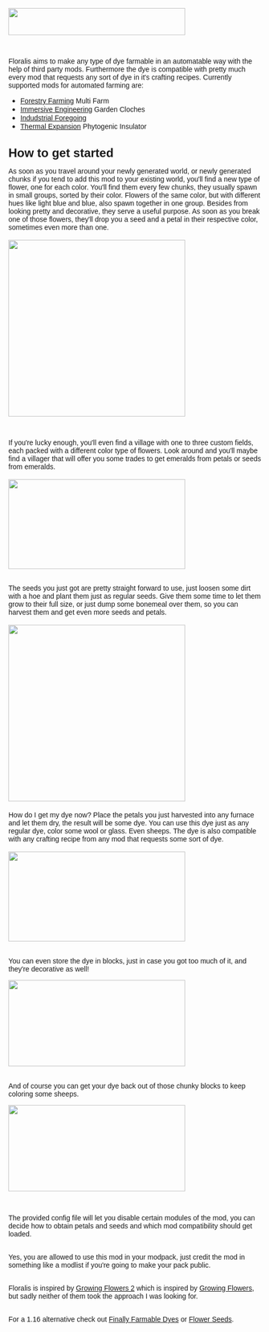 <p><span style="font-family: helvetica, arial, sans-serif;"><img src="https://cdn.zekro.de/mods/floralis/media/logo.png" alt="" width="352" height="54" /></span></p>
<p><span style="font-family: helvetica, arial, sans-serif;">&nbsp;</span></p>
<p><span style="font-family: helvetica, arial, sans-serif;">Floralis aims to make any type of dye farmable in an automatable way with the help of third party mods. Furthermore the dye is compatible with pretty much every mod that requests any sort of dye in it's crafting recipes.&nbsp;</span><span style="font-family: helvetica, arial, sans-serif;">Currently supported mods for automated farming are:<br /></span></p>
<ul>
<li><span style="font-family: helvetica, arial, sans-serif;"><a href="https://www.curseforge.com/minecraft/mc-mods/forestry">Forestry Farming</a> Multi Farm</span></li>
<li><span style="font-family: helvetica, arial, sans-serif;"><a href="https://www.curseforge.com/minecraft/mc-mods/immersive-engineering">Immersive Engineering</a> Garden Cloches</span></li>
<li><a href="https://www.curseforge.com/minecraft/mc-mods/industrial-foregoing"><span style="font-family: helvetica, arial, sans-serif;">Indudstrial Foregoing</span></a></li>
<li><span style="font-family: helvetica, arial, sans-serif;"><a href="https://www.curseforge.com/minecraft/mc-mods/thermal-expansion">Thermal Expansion</a> Phytogenic Insulator</span></li>
</ul>
<p><br /><span style="font-family: helvetica, arial, sans-serif; font-size: 24px;"><strong>How to get started</strong></span></p>
<p><span style="font-family: helvetica, arial, sans-serif;">As soon as you travel around your newly generated world, or newly generated chunks if you tend to add this mod to your existing world, you'll find a new type of flower, one for each color. You'll find them every few chunks, they usually spawn in small groups, sorted by their color. Flowers of the same color, but with different hues like light blue and blue, also spawn together in one group. Besides from looking pretty and decorative, they serve a useful purpose. As soon as you break one of those flowers, they'll drop you a seed and a petal in their respective color, sometimes even more than one.</span><br /><br /><span style="font-family: helvetica, arial, sans-serif;"><img src="https://cdn.zekro.de/mods/floralis/media/drops.gif" alt="" width="352" height="352" /></span></p>
<p><span style="font-family: helvetica, arial, sans-serif;">&nbsp;</span></p>
<p><span style="font-family: helvetica, arial, sans-serif;">If you're lucky enough, you'll even find a village with one to three custom fields, each packed with a different color type of flowers. Look around and you'll maybe find a villager that will offer you some trades to get emeralds from petals or seeds from emeralds.<br /></span><br /><span style="font-family: helvetica, arial, sans-serif;"><img src="https://cdn.zekro.de/mods/floralis/media/trade.gif" alt="" width="352" height="179" /></span></p>
<p><span style="font-family: helvetica, arial, sans-serif;"><span style="font-family: helvetica, arial, sans-serif;"><br /></span></span><span style="font-family: helvetica, arial, sans-serif;"><span style="font-family: helvetica, arial, sans-serif;">The seeds you just got are pretty straight forward to use, just loosen some dirt with a hoe and plant them just as regular seeds. Give them some time to let them grow to their full size, or just dump some bonemeal over them, so you can harvest them and get even more seeds and petals.</span></span><br /><br /><span style="font-family: helvetica, arial, sans-serif;"><img src="https://cdn.zekro.de/mods/floralis/media/cropdrops.gif" alt="" width="352" height="352" /><span style="font-size: 1.2rem;">&nbsp;</span></span></p>
<p><span style="font-family: helvetica, arial, sans-serif;"><span style="font-family: helvetica, arial, sans-serif;">How do I get my dye now? Place the petals you just harvested into any furnace and let them dry, the result will be some dye. You can use this dye just as any regular dye, color some wool or glass. Even sheeps. The dye is also compatible with any crafting recipe from any mod that requests some sort of dye.</span></span><br /><br /><span style="font-family: helvetica, arial, sans-serif;"><img src="https://cdn.zekro.de/mods/floralis/media/drying.gif" alt="" width="352" height="179" /></span></p>
<p><br /><span style="font-family: helvetica, arial, sans-serif;">You can even store the dye in blocks, just in case you got too much of it, and they're decorative as well!</span></p>
<p><span style="font-family: helvetica, arial, sans-serif;"><img src="https://cdn.zekro.de/mods/floralis/media/block.gif" alt="" width="352" height="172" /></span></p>
<p><br /><span style="font-family: helvetica, arial, sans-serif;">And of course you can get your dye back out of those chunky blocks to keep coloring some sheeps.</span></p>
<p><span style="font-family: helvetica, arial, sans-serif;"><img src="https://cdn.zekro.de/mods/floralis/media/dye.gif" alt="" width="352" height="172" /></span></p>
<p>&nbsp;</p>
<p><span style="font-family: helvetica, arial, sans-serif;">The provided config file will let you disable certain modules of the mod, you can decide how to obtain petals and seeds and which mod compatibility should get loaded.</span></p>
<p><span style="font-family: helvetica, arial, sans-serif;"><br />Yes, you are allowed to use this mod in your modpack, just credit the mod in something like a modlist if you're going to make your pack public.<br /></span></p>
<p><span style="font-family: helvetica, arial, sans-serif;"><br />Floralis is inspired by <a href="https://www.curseforge.com/minecraft/mc-mods/growing-flowers-2">Growing Flowers 2</a> which is inspired by <a href="https://www.curseforge.com/minecraft/mc-mods/growing-flowers">Growing Flowers</a>, but sadly neither of them took the approach I was looking for.</span></p>
<p><span style="font-family: helvetica, arial, sans-serif;"><br />For a 1.16 alternative check out <a href="https://www.curseforge.com/minecraft/mc-mods/finally-farmable-dyes">Finally Farmable Dyes</a> or <a href="https://www.curseforge.com/minecraft/mc-mods/flower-seeds">Flower Seeds</a>.<br /></span></p>
